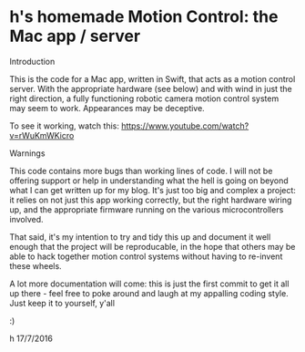 # h's homemade Motion Control: the Mac app / server
Introduction

This is the code for a Mac app, written in Swift, that acts as a motion control server. With the appropriate hardware 
(see below) and with wind in just the right direction, a fully functioning robotic camera motion control system may
seem to work. Appearances may be deceptive.

To see it working, watch this: https://www.youtube.com/watch?v=rWuKmWKicro

Warnings

This code contains more bugs than working lines of code. I will not be offering support or help in understanding
what the hell is going on beyond what I can get written up for my blog. It's just too big and complex a project: it relies 
on not just this app working correctly, but the right hardware wiring up, and the appropriate firmware running on
the various microcontrollers involved.

That said, it's my intention to try and tidy this up and document it well enough that the project will be reproducable, in the 
hope that others may be able to hack together motion control systems without having to re-invent these wheels.

A lot more documentation will come: this is just the first commit to get it all up there - feel free to poke around and laugh
at my appalling coding style. Just keep it to yourself, y'all

:)

h 17/7/2016

